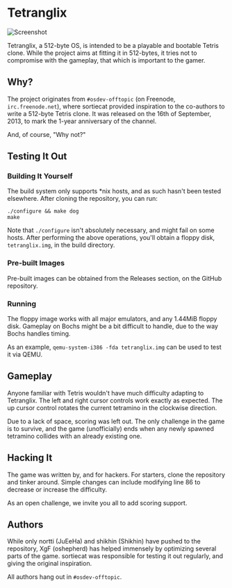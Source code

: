 # Tetranglix

![Screenshot](http://i.imgur.com/HaHrpoU.png)

Tetranglix, a 512-byte OS, is intended to be a playable and bootable Tetris clone. While the project aims at fitting it 
in 512-bytes, it tries not to compromise with the gameplay, that which is important to the gamer.

## Why?

The project originates from `#osdev-offtopic` (on Freenode, `irc.freenode.net`), where sortiecat provided inspiration to
the co-authors to write a 512-byte Tetris clone. It was released on the 16th of September, 2013, to mark the 1-year
anniversary of the channel.

And, of course, "Why not?"

## Testing It Out

### Building It Yourself

The build system only supports *nix hosts, and as such hasn't been tested elsewhere. After cloning the repository, you can run:

    ./configure && make dog
    make

Note that `./configure` isn't absolutely necessary, and might fail on some hosts. After performing the above operations, 
you'll obtain a floppy disk, `tetranglix.img`, in the build directory.

### Pre-built Images

Pre-built images can be obtained from the Releases section, on the GitHub repository.

### Running

The floppy image works with all major emulators, and any 1.44MiB floppy disk. Gameplay on Bochs might be a bit difficult to handle,
due to the way Bochs handles timing.

As an example, `qemu-system-i386 -fda tetranglix.img` can be used to test it via QEMU.

## Gameplay

Anyone familiar with Tetris wouldn't have much difficulty adapting to Tetranglix. The left and right cursor controls 
work exactly as expected. The up cursor control rotates the current tetramino in the clockwise direction.

Due to a lack of space, scoring was left out. The only challenge in the game is to survive, and the game (unofficially) 
ends when any newly spawned tetramino collides with an already existing one.

## Hacking It

The game was written by, and for hackers. For starters, clone the repository and tinker around. Simple changes can 
include modifying line 86 to decrease or increase the difficulty.

As an open challenge, we invite you all to add scoring support.

## Authors

While only nortti (JuEeHa) and shikhin (Shikhin) have pushed to the repository, XgF (oshepherd) has helped immensely by optimizing 
several parts of the game. sortiecat was responsible for testing it out regularly, and giving the original inspiration.

All authors hang out in `#osdev-offtopic`.
